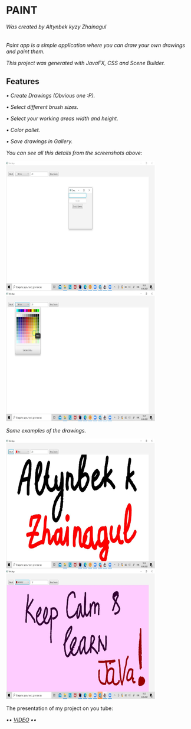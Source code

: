 # PAINT
<i>Was created by Altynbek kyzy Zhainagul</i>
<h6></h6>
<p><i>Paint app is a simple application where you can draw your own drawings and paint them.</i></p>
<p><i>This project was generated with JavaFX, CSS and Scene Builder.</i></p>
<h2><b>Features</b></h2>
<p><i> • Create Drawings (Obvious one :P).</i></p>
<p><i> • Select different brush sizes. </i></p>
<p><i> • Select your working areas width and height. </i></p>
<p><i> • Color pallet.</i></p>
<p><i> • Save drawings in Gallery.</i></p>
<p><i>You can see all this details from the screenshots above:</i></p>
<img src="Screenshots/4.jpg" width="80%" height="350">
<img src="Screenshots/8.jpg" width="80%" height="350">
<p><i> Some examples of the drawings.</i></p>
<img src="Screenshots/11.jpg" width="80%" height="350">
<img src="Screenshots/12.jpg" width="80%" height="350">
<p>The presentation of my project on you tube: </p>
<p><i> •• <a href="https://youtu.be/FasWHdO3rSQ">VIDEO</a> ••</i></p>
